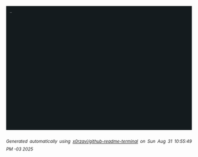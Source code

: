 <div align="justify">
<picture>
    <source media="(prefers-color-scheme: dark)" srcset="./output.gif">
    <source media="(prefers-color-scheme: light)" srcset="./output.gif">
    <img alt="GIFOS" src="output.gif">
</picture>

<sub><i>Generated automatically using [x0rzavi/github-readme-terminal](https://github.com/x0rzavi/github-readme-terminal) on Sun Aug 31 10:55:49 PM -03 2025</i></sub>

<!-- <details>
<summary>More details</summary>

</details> -->
</div>

<!-- Image deletion URL: NONE -->